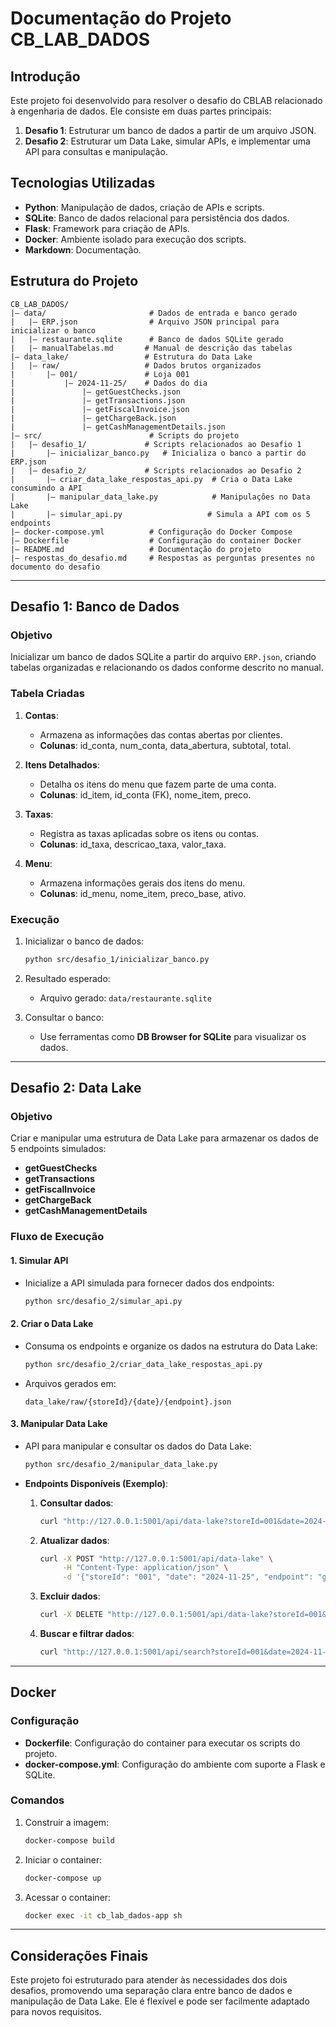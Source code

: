 # Documentação do Projeto CB_LAB_DADOS

## Introdução

Este projeto foi desenvolvido para resolver o desafio do CBLAB relacionado à engenharia de dados. Ele consiste em duas partes principais:

1. **Desafio 1**: Estruturar um banco de dados a partir de um arquivo JSON.
2. **Desafio 2**: Estruturar um Data Lake, simular APIs, e implementar uma API para consultas e manipulação.

## Tecnologias Utilizadas

- **Python**: Manipulação de dados, criação de APIs e scripts.
- **SQLite**: Banco de dados relacional para persistência dos dados.
- **Flask**: Framework para criação de APIs.
- **Docker**: Ambiente isolado para execução dos scripts.
- **Markdown**: Documentação.

## Estrutura do Projeto

```
CB_LAB_DADOS/
|— data/                       # Dados de entrada e banco gerado
|   |— ERP.json                # Arquivo JSON principal para inicializar o banco
|   |— restaurante.sqlite      # Banco de dados SQLite gerado
|   |— manualTabelas.md       # Manual de descrição das tabelas
|— data_lake/                 # Estrutura do Data Lake
|   |— raw/                   # Dados brutos organizados
|       |— 001/               # Loja 001
|           |— 2024-11-25/    # Dados do dia
|               |— getGuestChecks.json
|               |— getTransactions.json
|               |— getFiscalInvoice.json
|               |— getChargeBack.json
|               |— getCashManagementDetails.json
|— src/                        # Scripts do projeto
|   |— desafio_1/             # Scripts relacionados ao Desafio 1
|       |— inicializar_banco.py   # Inicializa o banco a partir do ERP.json
|   |— desafio_2/             # Scripts relacionados ao Desafio 2
|       |— criar_data_lake_respostas_api.py  # Cria o Data Lake consumindo a API
|       |— manipular_data_lake.py            # Manipulações no Data Lake
|       |— simular_api.py                   # Simula a API com os 5 endpoints
|— docker-compose.yml          # Configuração do Docker Compose
|— Dockerfile                  # Configuração do container Docker
|— README.md                   # Documentação do projeto
|— respostas_do_desafio.md     # Respostas as perguntas presentes no documento do desafio
```

---

## Desafio 1: Banco de Dados

### **Objetivo**

Inicializar um banco de dados SQLite a partir do arquivo `ERP.json`, criando tabelas organizadas e relacionando os dados conforme descrito no manual.

### **Tabela Criadas**

1. **Contas**:
   - Armazena as informações das contas abertas por clientes.
   - **Colunas**: id_conta, num_conta, data_abertura, subtotal, total.

2. **Itens Detalhados**:
   - Detalha os itens do menu que fazem parte de uma conta.
   - **Colunas**: id_item, id_conta (FK), nome_item, preco.

3. **Taxas**:
   - Registra as taxas aplicadas sobre os itens ou contas.
   - **Colunas**: id_taxa, descricao_taxa, valor_taxa.

4. **Menu**:
   - Armazena informações gerais dos itens do menu.
   - **Colunas**: id_menu, nome_item, preco_base, ativo.

### **Execução**

1. Inicializar o banco de dados:
   ```bash
   python src/desafio_1/inicializar_banco.py
   ```

2. Resultado esperado:
   - Arquivo gerado: `data/restaurante.sqlite`

3. Consultar o banco:
   - Use ferramentas como **DB Browser for SQLite** para visualizar os dados.

---

## Desafio 2: Data Lake

### **Objetivo**

Criar e manipular uma estrutura de Data Lake para armazenar os dados de 5 endpoints simulados:

- **getGuestChecks**
- **getTransactions**
- **getFiscalInvoice**
- **getChargeBack**
- **getCashManagementDetails**

### **Fluxo de Execução**

#### 1. Simular API

- Inicialize a API simulada para fornecer dados dos endpoints:
  ```bash
  python src/desafio_2/simular_api.py
  ```

#### 2. Criar o Data Lake

- Consuma os endpoints e organize os dados na estrutura do Data Lake:
  ```bash
  python src/desafio_2/criar_data_lake_respostas_api.py
  ```

- Arquivos gerados em:
  ```
  data_lake/raw/{storeId}/{date}/{endpoint}.json
  ```

#### 3. Manipular Data Lake

- API para manipular e consultar os dados do Data Lake:
  ```bash
  python src/desafio_2/manipular_data_lake.py
  ```

- **Endpoints Disponíveis (Exemplo)**:
  1. **Consultar dados**:
     ```bash
     curl "http://127.0.0.1:5001/api/data-lake?storeId=001&date=2024-11-25&endpoint=getGuestChecks"
     ```

  2. **Atualizar dados**:
     ```bash
     curl -X POST "http://127.0.0.1:5001/api/data-lake" \
          -H "Content-Type: application/json" \
          -d '{"storeId": "001", "date": "2024-11-25", "endpoint": "getGuestChecks", "data": [{"id": 3, "subtotal": 150.0, "total": 180.0}]}'
     ```

  3. **Excluir dados**:
     ```bash
     curl -X DELETE "http://127.0.0.1:5001/api/data-lake?storeId=001&date=2024-11-25&endpoint=getGuestChecks"
     ```

  4. **Buscar e filtrar dados**:
     ```bash
     curl "http://127.0.0.1:5001/api/search?storeId=001&date=2024-11-25&endpoint=getGuestChecks&key=id&value=1"
     ```

---

## Docker

### **Configuração**

- **Dockerfile**: Configuração do container para executar os scripts do projeto.
- **docker-compose.yml**: Configuração do ambiente com suporte a Flask e SQLite.

### **Comandos**

1. Construir a imagem:
   ```bash
   docker-compose build
   ```

2. Iniciar o container:
   ```bash
   docker-compose up
   ```

3. Acessar o container:
   ```bash
   docker exec -it cb_lab_dados-app sh
   ```

---

## Considerações Finais

Este projeto foi estruturado para atender às necessidades dos dois desafios, promovendo uma separação clara entre banco de dados e manipulação de Data Lake. Ele é flexível e pode ser facilmente adaptado para novos requisitos.

